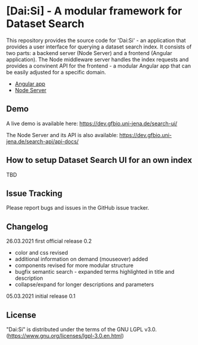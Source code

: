 # [Dai:Si] - A modular framework for Dataset Search

This repository provides the source code for 'Dai:Si' - an application that provides a user interface for querying a dataset search index. 
It consists of two parts: a backend server (Node Server) and a frontend (Angular application). 
The Node middleware server handles the index requests and provides a convinent API for the frontend - a modular Angular app that can be easily adjusted for a specific domain. 

* [Angular app] 
* [Node Server] 

[Angular app]: https://github.com/fusion-jena/DatasetSearchUI/tree/master/angular
[Node Server]: https://github.com/fusion-jena/DatasetSearchUI/tree/master/node

## Demo

A live demo is available here: https://dev.gfbio.uni-jena.de/search-ui/

The Node Server and its API is also available: https://dev.gfbio.uni-jena.de/search-api/api-docs/

## How to setup Dataset Search UI for an own index

TBD

## Issue Tracking

Please report bugs and issues in the GitHub issue tracker.

## Changelog

26.03.2021 first official release 0.2

* color and css revised
* additional information on demand (mouseover) added
* components revised for more modular structure
* bugfix semantic search - expanded terms highlighted in title and description
* collapse/expand for longer descriptions and parameters

05.03.2021 initial release 0.1

## License
"Dai:Si" is distributed under the terms of the GNU LGPL v3.0. (https://www.gnu.org/licenses/lgpl-3.0.en.html) 
